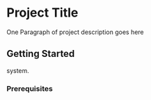 # Project Title

One Paragraph of project description goes here

## Getting Started

 system.

### Prerequisites


